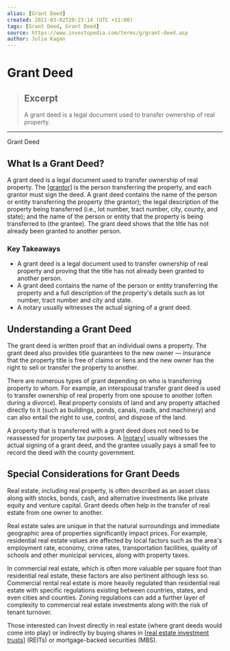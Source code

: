 ```yaml
---
alias: [Grant Deed]
created: 2021-03-02T20:23:14 (UTC +11:00)
tags: [Grant Deed, Grant Deed]
source: https://www.investopedia.com/terms/g/grant-deed.asp
author: Julia Kagan
---
```


# Grant Deed

> ## Excerpt
> A grant deed is a legal document used to transfer ownership of real property.

---

Grant Deed
## What Is a Grant Deed?

A grant deed is a legal document used to transfer ownership of real property. The [[grantor]](https://www.investopedia.com/terms/g/grantor.asp) is the person transferring the property, and each grantor must sign the deed. A grant deed contains the name of the person or entity transferring the property (the grantor); the legal description of the property being transferred (i.e., lot number, tract number, city, county, and state); and the name of the person or entity that the property is being transferred to (the grantee). The grant deed shows that the title has not already been granted to another person.

### Key Takeaways

-   A grant deed is a legal document used to transfer ownership of real property and proving that the title has not already been granted to another person.
-   A grant deed contains the name of the person or entity transferring the property and a full description of the property's details such as lot number, tract number and city and state.
-   A notary usually witnesses the actual signing of a grant deed.

## Understanding a Grant Deed

The grant deed is written proof that an individual owns a property. The grant deed also provides title guarantees to the new owner — insurance that the property title is free of claims or liens and the new owner has the right to sell or transfer the property to another.

There are numerous types of grant depending on who is transferring property to whom. For example, an interspousal transfer grant deed is used to transfer ownership of real property from one spouse to another (often during a divorce). Real property consists of land and any property attached directly to it (such as buildings, ponds, canals, roads, and machinery) and can also entail the right to use, control, and dispose of the land.

A property that is transferred with a grant deed does not need to be reassessed for property tax purposes. A [[notary]](https://www.investopedia.com/terms/n/notary.asp) usually witnesses the actual signing of a grant deed, and the grantee usually pays a small fee to record the deed with the county government.

## Special Considerations for Grant Deeds

Real estate, including real property, is often described as an asset class along with stocks, bonds, cash, and alternative investments like private equity and venture capital. Grant deeds often help in the transfer of real estate from one owner to another.

Real estate sales are unique in that the natural surroundings and immediate geographic area of properties significantly impact prices. For example, residential real estate values are affected by local factors such as the area's employment rate, economy, crime rates, transportation facilities, quality of schools and other municipal services, along with property taxes.

In commercial real estate, which is often more valuable per square foot than residential real estate, these factors are also pertinent although less so. Commercial rental real estate is more heavily regulated than residential real estate with specific regulations existing between countries, states, and even cities and counties. Zoning regulations can add a further layer of complexity to commercial real estate investments along with the risk of tenant turnover.

Those interested can Invest directly in real estate (where grant deeds would come into play) or indirectly by buying shares in [[real estate investment trusts]](https://www.investopedia.com/terms/r/reit.asp) (REITs) or mortgage-backed securities (MBS).
